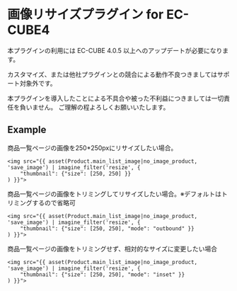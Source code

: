 # 画像リサイズプラグイン for EC-CUBE4

本プラグインの利用には EC-CUBE 4.0.5 以上へのアップデートが必要になります。

カスタマイズ、または他社プラグインとの競合による動作不良つきましてはサポート対象外です。

本プラグインを導入したことによる不具合や被った不利益につきましては一切責任を負いません。
ご理解の程よろしくお願いいたします。

## Example

商品一覧ページの画像を250*250pxにリサイズしたい場合。
```
<img src="{{ asset(Product.main_list_image|no_image_product, 'save_image') | imagine_filter('resize', {
    "thumbnail": {"size": [250, 250] }}
) }}">
```

商品一覧ページの画像をトリミングしてリサイズしたい場合。※デフォルトはトリミングするので省略可
```
<img src="{{ asset(Product.main_list_image|no_image_product, 'save_image') | imagine_filter('resize', {
    "thumbnail": {"size": [250, 250], "mode": "outbound" }}
) }}">
```

商品一覧ページの画像をトリミングせず、相対的なサイズに変更したい場合
```
<img src="{{ asset(Product.main_list_image|no_image_product, 'save_image') | imagine_filter('resize', {
    "thumbnail": {"size": [250, 250], "mode": "inset" }}
) }}">
```
